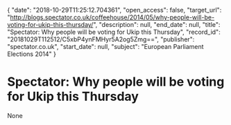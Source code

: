 {
  "date": "2018-10-29T11:25:12.704361", 
  "open_access": false, 
  "target_url": "http://blogs.spectator.co.uk/coffeehouse/2014/05/why-people-will-be-voting-for-ukip-this-thursday/", 
  "description": null, 
  "end_date": null, 
  "title": "Spectator: Why people will be voting for Ukip this Thursday", 
  "record_id": "20181029T112512/C5xbP4ynFMHyr5A2og5Zmg==", 
  "publisher": "spectator.co.uk", 
  "start_date": null, 
  "subject": "European Parliament Elections 2014"
}

# Spectator: Why people will be voting for Ukip this Thursday

None